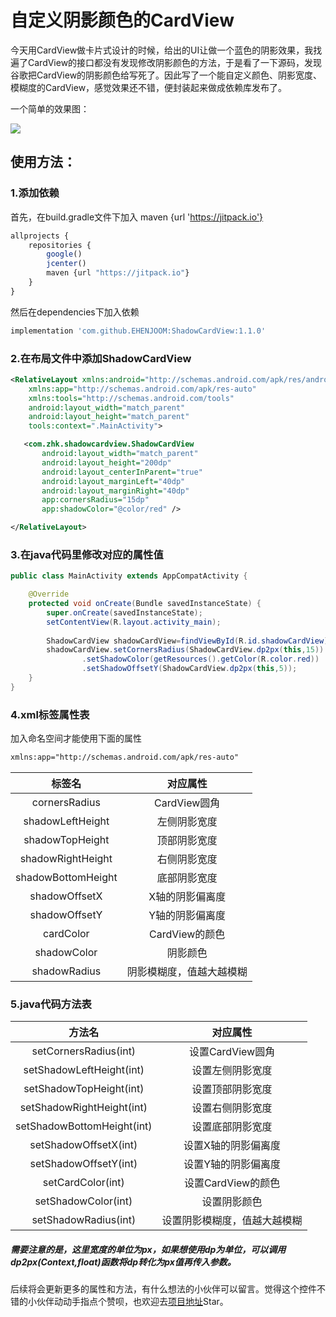 # 自定义阴影颜色的CardView

今天用CardView做卡片式设计的时候，给出的UI让做一个蓝色的阴影效果，我找遍了CardView的接口都没有发现修改阴影颜色的方法，于是看了一下源码，发现谷歌把CardView的阴影颜色给写死了。因此写了一个能自定义颜色、阴影宽度、模糊度的CardView，感觉效果还不错，便封装起来做成依赖库发布了。

一个简单的效果图：

![](https://img-blog.csdnimg.cn/20190510185644636.png?x-oss-process=image/watermark,type_ZmFuZ3poZW5naGVpdGk,shadow_10,text_aHR0cHM6Ly9ibG9nLmNzZG4ubmV0L3FxXzE4NDc5NjUz,size_16,color_FFFFFF,t_70)

## 使用方法：

### 1.添加依赖

首先，在build.gradle文件下加入 maven {url 'https://jitpack.io'}

```javascript
allprojects {
	repositories {
		google()
		jcenter()
		maven {url "https://jitpack.io"}
	}
}
```

然后在dependencies下加入依赖

```js
implementation 'com.github.EHENJOOM:ShadowCardView:1.1.0'
```

### 2.在布局文件中添加ShadowCardView

```xml
<RelativeLayout xmlns:android="http://schemas.android.com/apk/res/android"
    xmlns:app="http://schemas.android.com/apk/res-auto"
    xmlns:tools="http://schemas.android.com/tools"
    android:layout_width="match_parent"
    android:layout_height="match_parent"
    tools:context=".MainActivity">

   <com.zhk.shadowcardview.ShadowCardView
       android:layout_width="match_parent"
       android:layout_height="200dp"
       android:layout_centerInParent="true"
       android:layout_marginLeft="40dp"
       android:layout_marginRight="40dp"
       app:cornersRadius="15dp"
       app:shadowColor="@color/red" />

</RelativeLayout>
```

### 3.在java代码里修改对应的属性值

```java
public class MainActivity extends AppCompatActivity {

    @Override
    protected void onCreate(Bundle savedInstanceState) {
        super.onCreate(savedInstanceState);
        setContentView(R.layout.activity_main);
        
        ShadowCardView shadowCardView=findViewById(R.id.shadowCardView);
        shadowCardView.setCornersRadius(ShadowCardView.dp2px(this,15))
                .setShadowColor(getResources().getColor(R.color.red))
                .setShadowOffsetY(ShadowCardView.dp2px(this,5));
    }
}
```

### 4.xml标签属性表

加入命名空间才能使用下面的属性

```xml
xmlns:app="http://schemas.android.com/apk/res-auto"
```

|       标签名       |         对应属性         |
| :----------------: | :----------------------: |
|   cornersRadius    |       CardView圆角       |
|  shadowLeftHeight  |       左侧阴影宽度       |
|  shadowTopHeight   |       顶部阴影宽度       |
| shadowRightHeight  |       右侧阴影宽度       |
| shadowBottomHeight |       底部阴影宽度       |
|   shadowOffsetX    |     X轴的阴影偏离度      |
|   shadowOffsetY    |     Y轴的阴影偏离度      |
|     cardColor      |      CardView的颜色      |
|    shadowColor     |         阴影颜色         |
|    shadowRadius    | 阴影模糊度，值越大越模糊 |

### 5.java代码方法表

|           方法名           |           对应属性           |
| :------------------------: | :--------------------------: |
|   setCornersRadius(int)    |       设置CardView圆角       |
|  setShadowLeftHeight(int)  |       设置左侧阴影宽度       |
|  setShadowTopHeight(int)   |       设置顶部阴影宽度       |
| setShadowRightHeight(int)  |       设置右侧阴影宽度       |
| setShadowBottomHeight(int) |       设置底部阴影宽度       |
|   setShadowOffsetX(int)    |     设置X轴的阴影偏离度      |
|   setShadowOffsetY(int)    |     设置Y轴的阴影偏离度      |
|     setCardColor(int)      |      设置CardView的颜色      |
|    setShadowColor(int)     |         设置阴影颜色         |
|    setShadowRadius(int)    | 设置阴影模糊度，值越大越模糊 |

##### 需要注意的是，这里宽度的单位为px，如果想使用dp为单位，可以调用dp2px(Context,float)函数将dp转化为px值再传入参数。

后续将会更新更多的属性和方法，有什么想法的小伙伴可以留言。觉得这个控件不错的小伙伴动动手指点个赞呗，也欢迎去[项目地址](https://github.com/EHENJOOM/ShadowCardView)Star。

